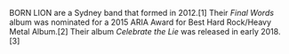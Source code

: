 BORN LION are a Sydney band that formed in 2012.[1] Their _Final Words_ album was nominated for a 2015 ARIA Award for Best Hard Rock/Heavy Metal Album.[2] Their album _Celebrate the Lie_ was released in early 2018.[3]
